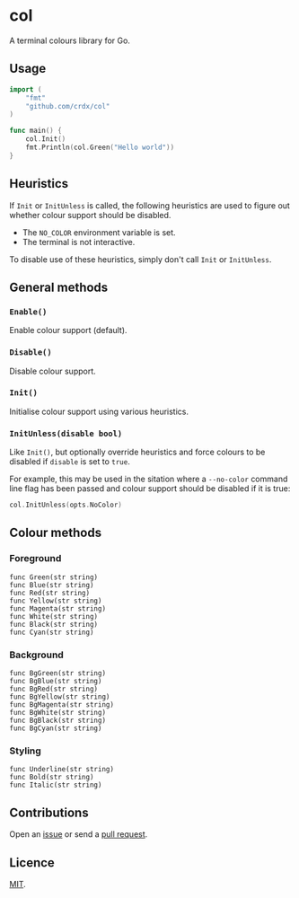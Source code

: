 # col

A terminal colours library for Go.

## Usage

```go
import (
    "fmt"
    "github.com/crdx/col"
)

func main() {
    col.Init()
    fmt.Println(col.Green("Hello world"))
}
```

## Heuristics

If `Init` or `InitUnless` is called, the following heuristics are used to figure out whether colour support should be disabled.

- The `NO_COLOR` environment variable is set.
- The terminal is not interactive.

To disable use of these heuristics, simply don't call `Init` or `InitUnless`.

## General methods

### `Enable()`

Enable colour support (default).

### `Disable()`

Disable colour support.

### `Init()`

Initialise colour support using various heuristics.

### `InitUnless(disable bool)`

Like `Init()`, but optionally override heuristics and force colours to be disabled if `disable` is set to `true`.

For example, this may be used in the sitation where a `--no-color` command line flag has been passed and colour support should be disabled if it is true:

```go
col.InitUnless(opts.NoColor)
```

## Colour methods

### Foreground

```
func Green(str string)
func Blue(str string)
func Red(str string)
func Yellow(str string)
func Magenta(str string)
func White(str string)
func Black(str string)
func Cyan(str string)
```

### Background

```
func BgGreen(str string)
func BgBlue(str string)
func BgRed(str string)
func BgYellow(str string)
func BgMagenta(str string)
func BgWhite(str string)
func BgBlack(str string)
func BgCyan(str string)
```

### Styling

```
func Underline(str string)
func Bold(str string)
func Italic(str string)
```

## Contributions

Open an [issue](https://github.com/crdx/col/issues) or send a [pull request](https://github.com/crdx/col/pulls).

## Licence

[MIT](LICENCE.md).
